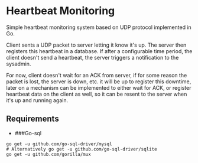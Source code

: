 # Heartbeat Monitoring
Simple heartbeat monitoring system based on UDP protocol implemented in Go.

Client sents a UDP packet to server letting it know it's up. The server then registers this heartbeat in a database.
If after a configurable time period, the client doesn't send a heartbeat, the server triggers a notification to the
sysadmin.

For now, client doesn't wait for an ACK from server, if for some reason the packet is lost, the server is down, etc.
it will be up to register this downtime, later on a mechanism can be implemented to either wait for ACK, or register
heartbeat data on the client as well, so it can be resent to the server when it's up and running again.

## Requirements

- ###Go-sql
```
go get -u github.com/go-sql-driver/mysql
# Alternatively go get -u github.com/go-sql-driver/sqlite
go get -u github.com/gorilla/mux
```
